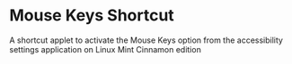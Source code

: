 # Mouse Keys Shortcut

A shortcut applet to activate the Mouse Keys option from the accessibility settings application on Linux Mint Cinnamon edition